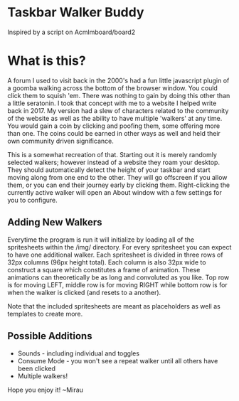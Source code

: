 # Taskbar Walker Buddy
Inspired by a script on Acmlmboard/board2

# What is this?
A forum I used to visit back in the 2000's had a fun little javascript plugin of a goomba walking across the bottom of the browser window. You could click them to squish 'em. There was nothing to gain by doing this other than a little seratonin. I took that concept with me to a website I helped write back in 2017. My version had a slew of characters related to the community of the website as well as the ability to have multiple 'walkers' at any time. You would gain a coin by clicking and poofing them, some offering more than one. The coins could be earned in other ways as well and held their own community driven significance.

This is a somewhat recreation of that. Starting out it is merely randomly selected walkers; however instead of a website they roam your desktop. They should automatically detect the height of your taskbar and start moving along from one end to the other. They will go offscreen if you allow them, or you can end their journey early by clicking them. Right-clicking the currently active walker will open an About window with a few settings for you to configure.

## Adding New Walkers
Everytime the program is run it will initialize by loading all of the spritesheets within the /img/ directory. For every spritesheet you can expect to have one additional walker. Each spritesheet is divided in three rows of 32px columns (96px height total). Each column is also 32px wide to construct a square which constitutes a frame of animation. These animations can theoretically be as long and convoluted as you like. Top row is for moving LEFT, middle row is for moving RIGHT while bottom row is for when the walker is clicked (and resets to a another).

Note that the included spritesheets are meant as placeholders as well as templates to create more.


## Possible Additions
* Sounds - including individual and toggles
* Consume Mode - you won't see a repeat walker until all others have been clicked
* Multiple walkers!

Hope you enjoy it!
~Mirau
